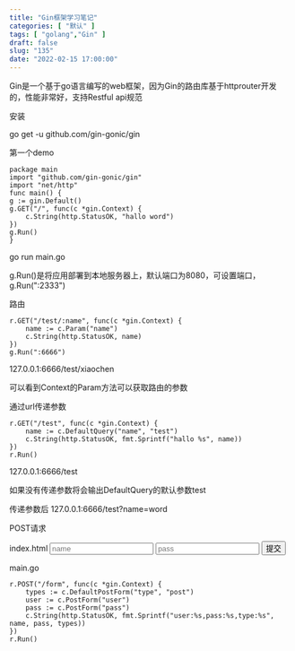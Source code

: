 ```yaml
---
title: "Gin框架学习笔记"
categories: [ "默认" ]
tags: [ "golang","Gin" ]
draft: false
slug: "135"
date: "2022-02-15 17:00:00"
---
```


Gin是一个基于go语言编写的web框架，因为Gin的路由库基于httprouter开发的，性能非常好，支持Restful api规范


安装

go get -u github.com/gin-gonic/gin


第一个demo

    package main
    import "github.com/gin-gonic/gin"
    import "net/http"
    func main() {
	g := gin.Default()
	g.GET("/", func(c *gin.Context) {
		c.String(http.StatusOK, "hallo word")
	})
	g.Run()
    }


go run main.go

g.Run()是将应用部署到本地服务器上，默认端口为8080，可设置端口，g.Run(":2333")


路由

    r.GET("/test/:name", func(c *gin.Context) {
        name := c.Param("name")
        c.String(http.StatusOK, name)
    })
    g.Run(":6666")

127.0.0.1:6666/test/xiaochen

可以看到Context的Param方法可以获取路由的参数


通过url传递参数

    r.GET("/test", func(c *gin.Context) {
        name := c.DefaultQuery("name", "test")
        c.String(http.StatusOK, fmt.Sprintf("hallo %s", name))
    })
    r.Run()

127.0.0.1:6666/test

如果没有传递参数将会输出DefaultQuery的默认参数test


传递参数后 127.0.0.1:6666/test?name=word

POST请求

index.html
    <input type="text" name="user" placeholder="name">
    <input type="password" name="pass" placeholder="pass">
    <input type="submit" value="提交">

main.go

    r.POST("/form", func(c *gin.Context) {
        types := c.DefaultPostForm("type", "post")
        user := c.PostForm("user")
        pass := c.PostForm("pass")
        c.String(http.StatusOK, fmt.Sprintf("user:%s,pass:%s,type:%s", name, pass, types))
    })
    r.Run()

